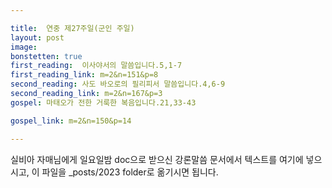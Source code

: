 ```yaml
---

title:  연중 제27주일(군인 주일)
layout: post 
image:  
bonstetten: true
first_reading:  이사야서의 말씀입니다.5,1-7
first_reading_link: m=2&n=151&p=8
second_reading: 사도 바오로의 필리피서 말씀입니다.4,6-9
second_reading_link: m=2&n=167&p=3
gospel: 마태오가 전한 거룩한 복음입니다.21,33-43

gospel_link: m=2&n=150&p=14

---
```



실비아 자매님에게 일요일밤 doc으로 받으신
강론말씀 문서에서
텍스트를 여기에 넣으시고,
이 파일을 _posts/2023 folder로 옮기시면 됩니다.
